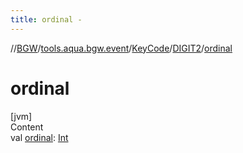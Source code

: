 ```yaml
---
title: ordinal -
---
```

//[BGW](../../../../index.md)/[tools.aqua.bgw.event](../../index.md)/[KeyCode](../index.md)/[DIGIT2](index.md)/[ordinal](ordinal.md)



# ordinal  
[jvm]  
Content  
val [ordinal](ordinal.md): [Int](https://kotlinlang.org/api/latest/jvm/stdlib/kotlin/-int/index.html)  



